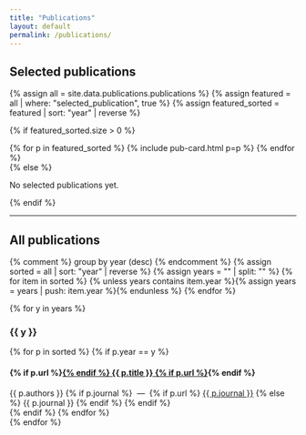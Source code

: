 ```yaml
---
title: "Publications"
layout: default
permalink: /publications/
---
```


<section class="pubs">
  <h2>Selected publications</h2>

  {% assign all = site.data.publications.publications %}
  {% assign featured = all | where: "selected_publication", true %}
  {% assign featured_sorted = featured | sort: "year" | reverse %}

  {% if featured_sorted.size > 0 %}
    <div class="pubs-grid">
      {% for p in featured_sorted %}
        {% include pub-card.html p=p %}
      {% endfor %}
    </div>
  {% else %}
    <p>No selected publications yet.</p>
  {% endif %}

  <hr class="pubs-divider">

  <h2>All publications</h2>

  {% comment %} group by year (desc) {% endcomment %}
  {% assign sorted = all | sort: "year" | reverse %}
  {% assign years = "" | split: "" %}
  {% for item in sorted %}
    {% unless years contains item.year %}{% assign years = years | push: item.year %}{% endunless %}
  {% endfor %}

  {% for y in years %}
    <h3 class="pubs-year">{{ y }}</h3>
    <div class="pubs-list">
      {% for p in sorted %}
        {% if p.year == y %}
          <article class="pubs-item">
            <h4 class="pubs-title">
              {% if p.url %}<a href="{{ p.url }}" target="_blank" rel="noopener">{% endif %}
              {{ p.title }}
              {% if p.url %}</a>{% endif %}
            </h4>
            <div class="pubs-meta">
              <span class="pubs-authors">{{ p.authors }}</span>
              {% if p.journal %}
                &nbsp;—&nbsp;
                {% if p.url %}
                  <a class="pubs-journal" href="{{ p.url }}" target="_blank" rel="noopener">{{ p.journal }}</a>
                {% else %}
                  <span class="pubs-journal">{{ p.journal }}</span>
                {% endif %}
              {% endif %}
            </div>
          </article>
        {% endif %}
      {% endfor %}
    </div>
  {% endfor %}
</section>
